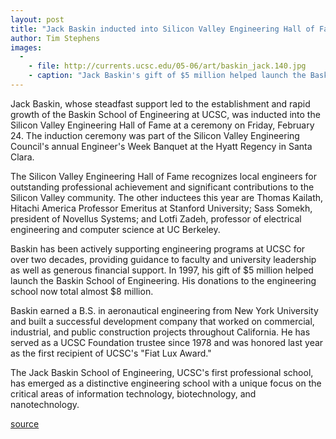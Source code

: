 ```yaml
---
layout: post
title: "Jack Baskin inducted into Silicon Valley Engineering Hall of Fame"
author: Tim Stephens
images:
  -
    - file: http://currents.ucsc.edu/05-06/art/baskin_jack.140.jpg
    - caption: "Jack Baskin's gift of $5 million helped launch the Baskin School of Engineering. Photo: r. r. jones"
---
```


Jack Baskin, whose steadfast support led to the establishment and rapid growth of the Baskin School of Engineering at UCSC, was inducted into the Silicon Valley Engineering Hall of Fame at a ceremony on Friday, February 24. The induction ceremony was part of the Silicon Valley Engineering Council's annual Engineer's Week Banquet at the Hyatt Regency in Santa Clara.

The Silicon Valley Engineering Hall of Fame recognizes local engineers for outstanding professional achievement and significant contributions to the Silicon Valley community. The other inductees this year are Thomas Kailath, Hitachi America Professor Emeritus at Stanford University; Sass Somekh, president of Novellus Systems; and Lotfi Zadeh, professor of electrical engineering and computer science at UC Berkeley.

Baskin has been actively supporting engineering programs at UCSC for over two decades, providing guidance to faculty and university leadership as well as generous financial support. In 1997, his gift of $5 million helped launch the Baskin School of Engineering. His donations to the engineering school now total almost $8 million.

Baskin earned a B.S. in aeronautical engineering from New York University and built a successful development company that worked on commercial, industrial, and public construction projects throughout California. He has served as a UCSC Foundation trustee since 1978 and was honored last year as the first recipient of UCSC's "Fiat Lux Award."

The Jack Baskin School of Engineering, UCSC's first professional school, has emerged as a distinctive engineering school with a unique focus on the critical areas of information technology, biotechnology, and nanotechnology.  
  

[source](http://www1.ucsc.edu/currents/05-06/02-27/baskin.asp "Permalink to baskin")
